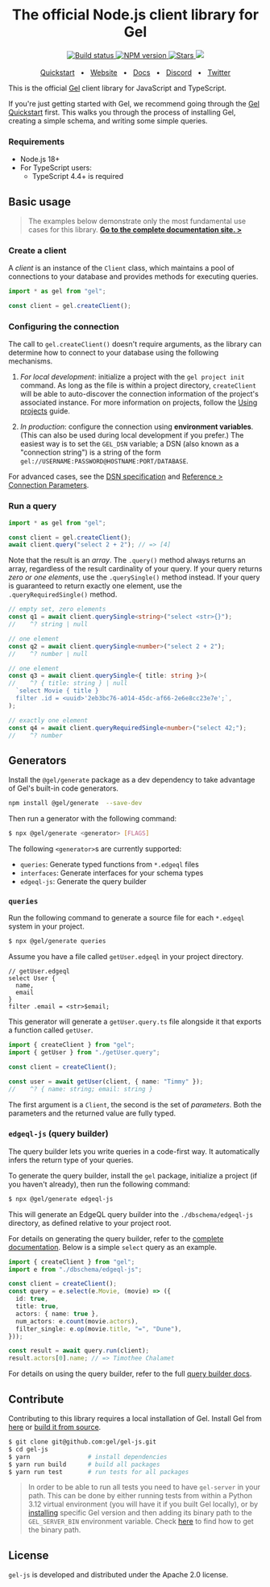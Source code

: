 <div align="center">
  <h1>The official Node.js client library for Gel</h1>

  <a href="https://github.com/geldata/gel-js/actions" rel="nofollow">
    <img src="https://github.com/geldata/gel-js/actions/workflows/tests.yml/badge.svg?event=push&branch=master" alt="Build status">
  </a>
  <a href="https://www.npmjs.com/package/gel" rel="nofollow">
    <img src="https://img.shields.io/npm/v/gel" alt="NPM version">
  </a>
  <a href="https://github.com/geldata/gel" rel="nofollow">
    <img src="https://img.shields.io/github/stars/geldata/gel" alt="Stars">
  </a>
  <a href="https://github.com/geldata/gel/blob/master/LICENSE">
    <img src="https://img.shields.io/badge/license-Apache%202.0-blue" />
  </a>
  <br />
  <br />
  <a href="https://docs.geldata.com/learn/quickstart/overview/nextjs">Quickstart</a>
  <span>&nbsp;&nbsp;•&nbsp;&nbsp;</span>
  <a href="https://www.geldata.com">Website</a>
  <span>&nbsp;&nbsp;•&nbsp;&nbsp;</span>
  <a href="https://docs.geldata.com/reference/clients/js#gel-js-intro">Docs</a>
  <span>&nbsp;&nbsp;•&nbsp;&nbsp;</span>
  <a href="https://discord.gg/umUueND6ag">Discord</a>
  <span>&nbsp;&nbsp;•&nbsp;&nbsp;</span>
  <a href="https://twitter.com/geldata">Twitter</a>
  <br />

</div>

This is the official [Gel](https://www.geldata.com) client library
for JavaScript and TypeScript.

If you're just getting started with Gel, we recommend going through the
[Gel Quickstart](https://docs.geldata.com/learn/quickstart/overview/nextjs) first. This walks
you through the process of installing Gel, creating a simple schema, and
writing some simple queries.

### Requirements

- Node.js 18+
- For TypeScript users:
  - TypeScript 4.4+ is required

## Basic usage

> The examples below demonstrate only the most fundamental use cases for this
> library. **[Go to the complete documentation site. >](https://docs.geldata.com/reference/clients/js#gel-js-intro)**

### Create a client

A _client_ is an instance of the `Client` class, which maintains a pool of
connections to your database and provides methods for executing queries.

```ts
import * as gel from "gel";

const client = gel.createClient();
```

### Configuring the connection

The call to `gel.createClient()` doesn't require arguments, as the library
can determine how to connect to your database using the following mechanisms.

1. _For local development_: initialize a project with the `gel project init`
   command. As long as the file is within a project directory, `createClient`
   will be able to auto-discover the connection information of the project's
   associated instance. For more information on projects, follow the
   [Using projects](https://docs.geldata.com/learn/projects) guide.

2. _In production_: configure the connection using **environment variables**.
   (This can also be used during local development if you prefer.) The easiest
   way is to set the `GEL_DSN` variable; a DSN (also known as a "connection
   string") is a string of the form
   `gel://USERNAME:PASSWORD@HOSTNAME:PORT/DATABASE`.

For advanced cases, see the
[DSN specification](https://docs.geldata.com/database/reference/dsn) and
[Reference > Connection Parameters](https://docs.geldata.com/database/reference/connection).

### Run a query

```ts
import * as gel from "gel";

const client = gel.createClient();
await client.query("select 2 + 2"); // => [4]
```

Note that the result is an _array_. The `.query()` method always returns an
array, regardless of the result cardinality of your query. If your query returns
_zero or one elements_, use the `.querySingle()` method instead. If your query
is guaranteed to return exactly one element, use the `.queryRequiredSingle()`
method.

```ts
// empty set, zero elements
const q1 = await client.querySingle<string>("select <str>{}");
//    ^? string | null

// one element
const q2 = await client.querySingle<number>("select 2 + 2");
//    ^? number | null

// one element
const q3 = await client.querySingle<{ title: string }>(
//    ^? { title: string } | null
  `select Movie { title }
  filter .id = <uuid>'2eb3bc76-a014-45dc-af66-2e6e8cc23e7e';`,
);

// exactly one element
const q4 = await client.queryRequiredSingle<number>("select 42;");
//    ^? number
```

## Generators

Install the `@gel/generate` package as a dev dependency to take advantage of Gel's built-in code generators.

```bash
npm install @gel/generate  --save-dev
```

Then run a generator with the following command:

```bash
$ npx @gel/generate <generator> [FLAGS]
```

The following `<generator>`s are currently supported:

- `queries`: Generate typed functions from `*.edgeql` files
- `interfaces`: Generate interfaces for your schema types
- `edgeql-js`: Generate the query builder

### `queries`

Run the following command to generate a source file for each `*.edgeql` system in your project.

```bash
$ npx @gel/generate queries
```

Assume you have a file called `getUser.edgeql` in your project directory.

```
// getUser.edgeql
select User {
  name,
  email
}
filter .email = <str>$email;
```

This generator will generate a `getUser.query.ts` file alongside it that exports a function called `getUser`.

```ts
import { createClient } from "gel";
import { getUser } from "./getUser.query";

const client = createClient();

const user = await getUser(client, { name: "Timmy" });
//    ^? { name: string; email: string }
```

The first argument is a `Client`, the second is the set of _parameters_. Both the parameters and the returned value are fully typed.

### `edgeql-js` (query builder)

The query builder lets you write queries in a code-first way. It automatically infers the return type of your queries.

To generate the query builder, install the `gel` package, initialize a project (if you haven't already), then run the following command:

```bash
$ npx @gel/generate edgeql-js
```

This will generate an EdgeQL query builder into the `./dbschema/edgeql-js`
directory, as defined relative to your project root.

For details on generating the query builder, refer to the [complete documentation](https://docs.geldata.com/reference/clients/js/querybuilder#generation). Below is a simple `select` query as an example.

```ts
import { createClient } from "gel";
import e from "./dbschema/edgeql-js";

const client = createClient();
const query = e.select(e.Movie, (movie) => ({
  id: true,
  title: true,
  actors: { name: true },
  num_actors: e.count(movie.actors),
  filter_single: e.op(movie.title, "=", "Dune"),
}));

const result = await query.run(client);
result.actors[0].name; // => Timothee Chalamet
```

For details on using the query builder, refer to the full [query builder docs](https://docs.geldata.com/reference/clients/js/querybuilder).

## Contribute

Contributing to this library requires a local installation of Gel. Install
Gel from [here](https://docs.geldata.com/learn/cli) or
[build it from source](https://docs.geldata.com/resources/guides/contributing/code).

```bash
$ git clone git@github.com:gel/gel-js.git
$ cd gel-js
$ yarn                # install dependencies
$ yarn run build      # build all packages
$ yarn run test       # run tests for all packages
```

> In order to be able to run all tests you need to have `gel-server` in your
> path. This can be done by either running tests from within a Python 3.12
> virtual environment (you will have it if you built Gel locally), or by
> [installing](https://docs.geldata.com/reference/cli/gel_server/gel_server_install)
> specific Gel version and then adding its binary path to the `GEL_SERVER_BIN` environment variable.
> Check [here](https://docs.geldata.com/reference/cli/gel_server/gel_server_info)
> to find how to get the binary path.

## License

`gel-js` is developed and distributed under the Apache 2.0 license.
